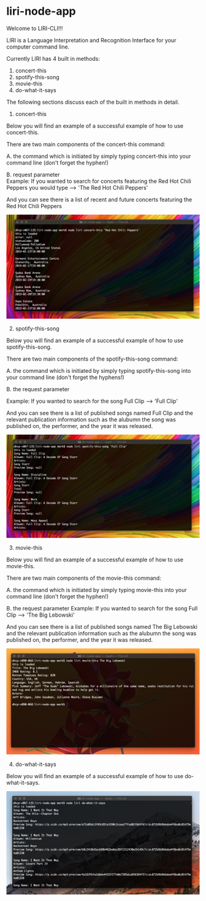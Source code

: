 # liri-node-app
Welcome to LIRI-CLI!!!

LIRI is a Language Interpretation and Recognition Interface for your computer command line.

Currently LIRI has 4 built in methods:

1. concert-this
2. spotify-this-song
3. movie-this
4. do-what-it-says

The following sections discuss each of the built in methods in detail.

1. concert-this

Below you will find an example of a successful example of how to use concert-this.

There are two main components of the concert-this command:

A. the command which is initiated by simply typing concert-this into your command line (don't forget the hyphen!)

B. request parameter  
Example: If you wanted to search for concerts featuring the Red Hot Chili Peppers you would type --> 'The Red Hot Chili Peppers' 

And you can see there is a list of recent and future concerts featuring the Red Hot Chili Peppers


![Image of concert-this input/output](https://github.com/heardMan/liri-node-app/blob/master/concert-this.png)

2. spotify-this-song

Below you will find an example of a successful example of how to use spotify-this-song.

There are two main components of the spotify-this-song command:

A. the command which is initiated by simply typing spotify-this-song into your command line (don't forget the hyphens!)

B. the request parameter

Example: If you wanted to search for the song Full Clip --> 'Full Clip' 

And you can see there is a list of published songs named Full Clip and the relevant publication information such as the alubumn the song was published on, the performer, and the year it was released.

![Image of spotify-this-song input/output](https://github.com/heardMan/liri-node-app/blob/master/spotify-this-song.png)

3. movie-this

Below you will find an example of a successful example of how to use movie-this.

There are two main components of the movie-this command:

A. the command which is initiated by simply typing movie-this into your command line (don't forget the hyphen!)

B. the request parameter 
Example: If you wanted to search for the song Full Clip --> 'The Big Lebowski' 

And you can see there is a list of published songs named The Big Lebowski and the relevant publication information such as the alubumn the song was published on, the performer, and the year it was released.

![Image of movie-this input/output](https://github.com/heardMan/liri-node-app/blob/master/movie-this.png)

4. do-what-it-says

Below you will find an example of a successful example of how to use do-what-it-says.



![Image of do-what-it-says input/output](https://github.com/heardMan/liri-node-app/blob/master/do-what-it-says.png)